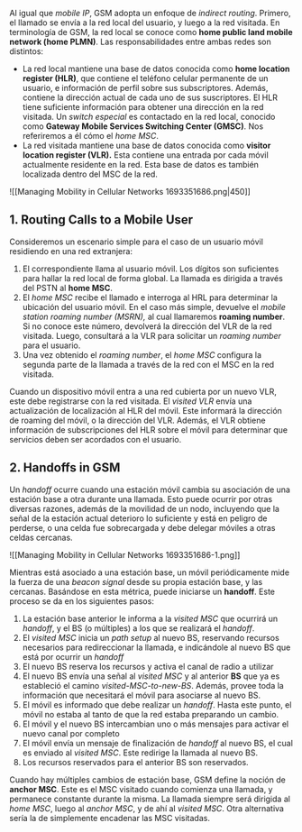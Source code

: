 Al igual que *mobile IP*, GSM adopta un enfoque de *indirect routing*. Primero, el llamado se envía a la red local del usuario, y luego a la red visitada. En terminología de GSM, la red local se conoce como **home public land mobile network (home PLMN)**. Las responsabilidades entre ambas redes son distintos:

- La red local mantiene una base de datos conocida como **home location register (HLR)**, que contiene el teléfono celular permanente de un usuario, e información de perfil sobre sus subscriptores. Además, contiene la dirección actual de cada uno de sus suscriptores. El HLR tiene suficiente información para obtener una dirección en la red visitada. Un *switch especial* es contactado en la red local, conocido como **Gateway Mobile Services Switching Center (GMSC)**. Nos referiremos a él cómo el *home MSC*.
- La red visitada mantiene una base de datos conocida como **visitor location register (VLR).** Esta contiene una entrada por cada móvil actualmente residente en la red. Esta base de datos es también localizada dentro del MSC de la red.

![[Managing Mobility in Cellular Networks 1693351686.png|450]]

## 1. Routing Calls to a Mobile User

Consideremos un escenario simple para el caso de un usuario móvil residiendo en una red extranjera:

1. El correspondiente llama al usuario móvil. Los dígitos son suficientes para hallar la red local de forma global. La llamada es dirigida a través del PSTN al **home MSC**.
2. El *home MSC* recibe el llamado e interroga al HRL para determinar la ubicación del usuario móvil. En el caso más simple, devuelve el *mobile station roaming number (MSRN),* al cual llamaremos **roaming number**. Si no conoce este número, devolverá la dirección del VLR de la red visitada. Luego, consultará a la VLR para solicitar un *roaming number* para el usuario.
3. Una vez obtenido el *roaming number*, el *home MSC* configura la segunda parte de la llamada a través de la red con el MSC en la red visitada.

Cuando un dispositivo móvil entra a una red cubierta por un nuevo VLR, este debe registrarse con la red visitada. El *visited VLR* envía una actualización de localización al HLR del móvil. Este informará la dirección de roaming del móvil, o la dirección del VLR. Además, el VLR obtiene información de subscripciones del HLR sobre el móvil para determinar que servicios deben ser acordados con el usuario.

## 2. Handoffs in GSM

Un *handoff* ocurre cuando una estación móvil cambia su asociación de una estación base a otra durante una llamada. Esto puede ocurrir por otras diversas razones, además de la movilidad de un nodo, incluyendo que la señal de la estación actual deterioro lo suficiente y está en peligro de perderse, o una celda fue sobrecargada y debe delegar móviles a otras celdas cercanas.

![[Managing Mobility in Cellular Networks 1693351686-1.png]]

Mientras está asociado a una estación base, un móvil periódicamente mide la fuerza de una *beacon signal* desde su propia estación base, y las cercanas. Basándose en esta métrica, puede iniciarse un **handoff**. Este proceso se da en los siguientes pasos:

1. La estación base anterior le informa a la *visited MSC* que ocurrirá un *handoff*, y el BS (o múltiples) a los que se realizará el *handoff*.
2. El *visited MSC* inicia un *path setup* al nuevo BS, reservando recursos necesarios para redireccionar la llamada, e indicándole al nuevo BS que está por ocurrir un *handoff*
3. El nuevo BS reserva los recursos y activa el canal de radio a utilizar
4. El nuevo BS envía una señal al *visited MSC* y al anterior **BS** que ya es estableció el camino *visited-MSC-to-new-BS*. Además, provee toda la información que necesitará el móvil para asociarse al nuevo BS.
5. El móvil es informado que debe realizar un *handoff*. Hasta este punto, el móvil no estaba al tanto de que la red estaba preparando un cambio.
6. El móvil y el nuevo BS intercambian uno o más mensajes para activar el nuevo canal por completo
7. El móvil envía un mensaje de finalización de *handoff* al nuevo BS, el cual es enviado al *visited MSC*. Este redirige la llamada al nuevo BS.
8. Los recursos reservados para el anterior BS son reservados.

Cuando hay múltiples cambios de estación base, GSM define la noción de **anchor MSC**. Este es el MSC visitado cuando comienza una llamada, y permanece constante durante la misma. La llamada siempre será dirigida al *home MSC*, luego al *anchor MSC*, y de ahí al *visited MSC*. Otra alternativa sería la de simplemente encadenar las MSC visitadas.
